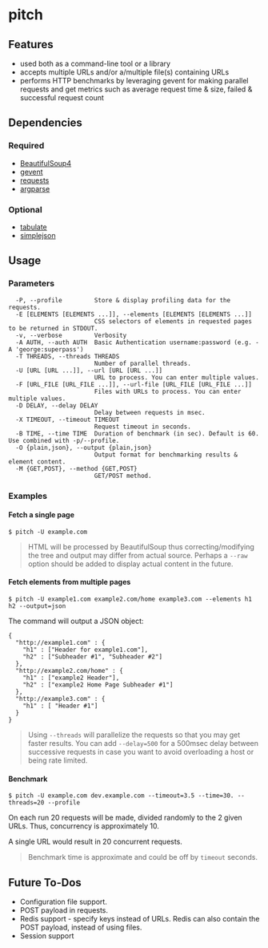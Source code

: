 pitch
=====

## Features
* used both as a command-line tool or a library
* accepts multiple URLs and/or a/multiple file(s) containing URLs
* performs HTTP benchmarks by leveraging gevent for making parallel requests and get metrics such as average request time & size, failed & successful request count

## Dependencies

### Required
* [BeautifulSoup4](http://www.crummy.com/software/BeautifulSoup/bs4/doc/)
* [gevent](http://www.gevent.org/)
* [requests](http://docs.python-requests.org/en/latest/)
* [argparse](http://docs.python.org/2.7/library/argparse.html)

### Optional
* [tabulate](https://pypi.python.org/pypi/tabulate)
* [simplejson](https://pypi.python.org/pypi/simplejson/)

## Usage

### Parameters

```
  -P, --profile         Store & display profiling data for the requests.
  -E [ELEMENTS [ELEMENTS ...]], --elements [ELEMENTS [ELEMENTS ...]]
                        CSS selectors of elements in requested pages to be returned in STDOUT.
  -v, --verbose         Verbosity
  -A AUTH, --auth AUTH  Basic Authentication username:password (e.g. -A 'george:superpass')
  -T THREADS, --threads THREADS
                        Number of parallel threads.
  -U [URL [URL ...]], --url [URL [URL ...]]
                        URL to process. You can enter multiple values.
  -F [URL_FILE [URL_FILE ...]], --url-file [URL_FILE [URL_FILE ...]]
                        Files with URLs to process. You can enter multiple values.
  -D DELAY, --delay DELAY
                        Delay between requests in msec.
  -X TIMEOUT, --timeout TIMEOUT
                        Request timeout in seconds.
  -B TIME, --time TIME  Duration of benchmark (in sec). Default is 60. Use combined with -p/--profile.
  -O {plain,json}, --output {plain,json}
                        Output format for benchmarking results & element content.
  -M {GET,POST}, --method {GET,POST}
                        GET/POST method.
```

### Examples

#### Fetch a single page

```
$ pitch -U example.com
```

> HTML will be processed by BeautifulSoup thus correcting/modifying the tree and output may differ from actual source. 
> Perhaps a `--raw` option should be added to display actual content in the future.

#### Fetch elements from multiple pages

```
$ pitch -U example1.com example2.com/home example3.com --elements h1 h2 --output=json
```

The command will output a JSON object:

```
{
  "http://example1.com" : {
    "h1" : ["Header for example1.com"],
    "h2" : ["Subheader #1", "Subheader #2"]
  },
  "http://example2.com/home" : {
    "h1" : ["example2 Header"],
    "h2" : ["example2 Home Page Subheader #1"]
  },
  "http://example3.com" : {
    "h1" : [ "Header #1"]
  }
}
```

> Using `--threads` will parallelize the requests so that you may get faster results.
> You can add `--delay=500` for a 500msec delay between successive requests in case you want to avoid overloading a host or being rate limited.

#### Benchmark

```
$ pitch -U example.com dev.example.com --timeout=3.5 --time=30. --threads=20 --profile
```

On each run 20 requests will be made, divided randomly to the 2 given URLs.
Thus, concurrency is approximately 10.

A single URL would result in 20 concurrent requests.

> Benchmark time is approximate and could be off by `timeout` seconds.

## Future To-Dos

* Configuration file support.
* POST payload in requests.
* Redis support - specify keys instead of URLs. 
  Redis can also contain the POST payload, instead of using files.
* Session support
